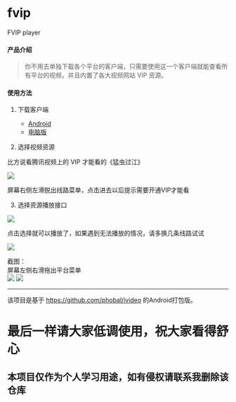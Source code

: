 # fvip
FVIP player


#### 产品介绍

>  你不用去单独下载各个平台的客户端，只需要使用这一个客户端就能查看所有平台的视频，并且内置了各大视频网站 VIP 资源。

#### 使用方法

1. 下载客户端   
	* [Android](http://d.alphaqr.com/qu73)
	* [电脑版](https://github.com/phobal/ivideo)

2. 选择视频资源  

比方说看腾讯视频上的 VIP 才能看的《猛虫过江》

![](./resources/banner.png)

屏幕右侧左滑脱出线路菜单，点击进去以后提示需要开通VIP才能看

3. 选择资源播放接口  

![](./resources/seletechannel.png)

 点击选择就可以播放了，如果遇到无法播放的情况，请多换几条线路试试

![](./resources/palying.png)

截图：      
屏幕左侧右滑拖出平台菜单    
![](./resources/leftmenu.png)
![](./resources/rightmenu.png)

---
该项目是基于 https://github.com/phobal/ivideo 的Android打包版。

# 最后一样请大家低调使用，祝大家看得舒心
## 本项目仅作为个人学习用途，如有侵权请联系我删除该仓库
